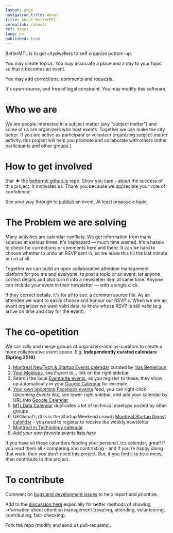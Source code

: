 ```yaml
---
layout: page
navigation_title: About
title: About BetterMTL
permalink: /about/
ref: about
lang: en
published: true
---
```


BetterMTL is to get citydwellers to self organize bottom-up. 

You may create topics. You may associate a place and a day to your topic so that it becomes an event. 

You may add corrections, comments and requests.

It's open source, and free of legal constraint. You may modify this software.



# Who we are

We are people interested in a subject matter (any "subject matter") and some of us are organizers who host events. Together we can make the city better. If you are active as participant or volunteer organizing subject-matter activity, this project will help you promote and collaborate with others (other participants and other groups.)

# How to get involved

Star ★ the [bettermtl.github.io](https://github.com/bettermtl/bettermtl.github.io) repo. 
Show you care - about the success of this project. It motivates us. 
Thank you because we appreciate your vote of confidence!

See your way through to [publish](/create) an event.
At least propose a topic.

# The Problem we are solving

Many activities are calendar conflicts. We get information from many sources at various times. It's haphazard — much time wasted. It's a hassle to check for corrections or comments here and there. It can be hard to choose whether to undo an RSVP sent in, so we leave this till the last minute or not at all.

Together we can build an open collaborative attention management platform for you me and everyone, to post a topic or an event, let anyone correct details and also turn it into a newsletter item at same time. Anyone can include your event in their newsletter — with a single click. 

If they correct details, it's for all to see: a common source file. As an attendee we want to easily choose and honour our RSVP's. When we are an event organizer we want valid data, to know whose RSVP is still valid (e.g. arrive on time and stay for the event).


# The co-opetition
We can rally and merge groups of organizers-admins-curators to create a more collaborative event space. 
E.g.
**Independently curated calendars (Spring 2016)**

1. [Montreal NewTech & Startup Events calendar](http://notman.org/event-space/#mtltech) curated by [Ilias Benjelloun](https://www.linkedin.com/in/iliasbenjelloun)
1. [Your Meetups](http://www.meetup.com/find/events/?allMeetups=true&radius=50&userFreeform=Montr%C3%A9al%2C+QC&mcId=z278063&mcName=Montr%C3%A9al%2C+Qu%C3%A9bec%2C+CA&eventFilter=mysugg), see *Export to...* link on the right sidebar
1. Search the local [Eventbrite events](https://www.eventbrite.ca/d/canada--montreal/events/?crt=regular&sort=best&view=list), as you register to these, they show up automatically in your [Google Calendar](https://calendar.google.com/) for example
1. [Your own upcoming Facebook events](https://www.facebook.com/events/upcoming) feed, you can right-click *Upcoming Events* link, see lower-right sidebar, and add your calendar by URL into [Google Calendar](https://calendar.google.com/)
1. [MTLData Calendar](http://mtldata.com/calendar/) duplicates a lot of technical meetups posted by other groups
1. UPGlobal's (this is the Startup Weekend crowd) [Montreal Startup Digest calendar](https://www.startupdigest.com/digests/montreal) - you need to register to receive the weekly newsletter
1. [Montreal in Technology calendar](http://www.montrealintechnology.com/calendar/)
1. *Add your own favorite events lists here*

If you have all these calendars feeding your personal .ics calendar, great! 
If you read them all - comparing and contrasting - and 
if you're happy doing that work, then you don't need this project.
But, if you find it to be a mess, then contribute to this project.

# To contribute
Comment on [bugs and development issues](waffle.io/bettermtl/bettermtl.github.io) to help report and prioritize.

Add to the [discussion here](gitter.im/bettermtl/general) especially for better methods of showing information about attention management (rsvp'ing, attending, volunteering, contributing, fact-checking).

Fork the repo (modify and send us pull-requests).

